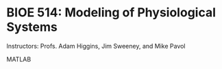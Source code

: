# BIOE 514: Modeling of Physiological Systems

Instructors: Profs. Adam Higgins, Jim Sweeney, and Mike Pavol

MATLAB
